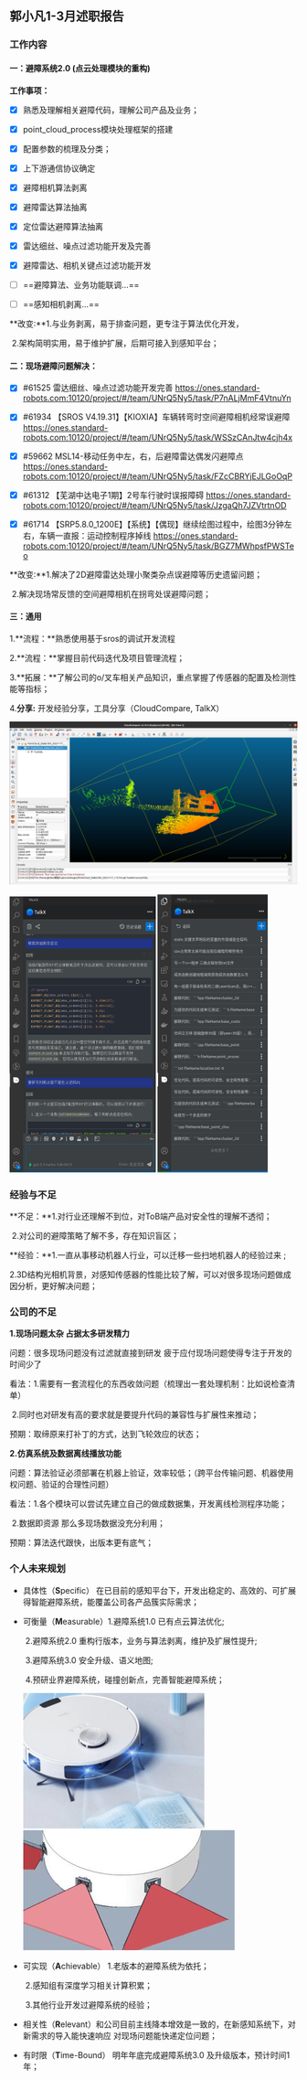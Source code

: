 ## 郭小凡1-3月述职报告

### 工作内容

#### **一：避障系统2.0 (点云处理模块的重构)**

**工作事项：**

- [x] 熟悉及理解相关避障代码，理解公司产品及业务；               
- [x] point_cloud_process模块处理框架的搭建

- [x] 配置参数的梳理及分类；

- [x] 上下游通信协议确定

- [x] 避障相机算法剥离

- [x] 避障雷达算法抽离

- [x] 定位雷达避障算法抽离

- [x] 雷达细丝、噪点过滤功能开发及完善

- [x] 避障雷达、相机关键点过滤功能开发

- [ ] ==避障算法、业务功能联调...==
- [ ] ==感知相机剥离...==



**改变:**1.与业务剥离，易于排查问题，更专注于算法优化开发，

​		2.架构简明实用，易于维护扩展，后期可接入到感知平台；



#### **二：现场避障问题解决：**

- [x] #61525 雷达细丝、噪点过滤功能开发完善
  https://ones.standard-robots.com:10120/project/#/team/UNrQ5Ny5/task/P7nALjMmF4VtnuYn
- [x] #61934 【SROS V4.19.31】【KIOXIA】车辆转弯时空间避障相机经常误避障
  https://ones.standard-robots.com:10120/project/#/team/UNrQ5Ny5/task/WSSzCAnJtw4cjh4x
- [x] #59662 MSL14-移动任务中左，右，后避障雷达偶发闪避障点 
  https://ones.standard-robots.com:10120/project/#/team/UNrQ5Ny5/task/FZcCBRYjEJLGoOqP
- [x]  #61312 【芜湖中达电子1期】2号车行驶时误报障碍
  https://ones.standard-robots.com:10120/project/#/team/UNrQ5Ny5/task/JzgaQh7JZVtrtnOD
- [x] #61714 【SRP5.8.0_1200E】【系统】【偶现】继续绘图过程中，绘图3分钟左右，车辆一直报：运动控制程序掉线
  https://ones.standard-robots.com:10120/project/#/team/UNrQ5Ny5/task/BGZ7MWhpsfPWSTeo



**改变:**1.解决了2D避障雷达处理小聚类杂点误避障等历史遗留问题；

​		 2.解决现场常反馈的空间避障相机在拐弯处误避障问题；



#### 三：通用

1.**流程：**熟悉使用基于sros的调试开发流程

2.**流程：**掌握目前代码迭代及项目管理流程；

3.**拓展：**了解公司的o/叉车相关产品知识，重点掌握了传感器的配置及检测性能等指标；

4.**分享:**   开发经验分享，工具分享（CloudCompare, TalkX）

<img src="Report_on_work.assets/image-20231118124501271.png" alt="image-20231118124501271" style="zoom:50%;" />

​                                                                         <img src="Report_on_work.assets/image-20231118124731065.png" alt="image-20231118124731065" style="zoom: 50%;" />    <img src="Report_on_work.assets/2023-11-18_12-45-17002828818964.png" alt="2023-11-18_12-45" style="zoom:50%;" />





### 经验与不足

**不足：**1.对行业还理解不到位，对ToB端产品对安全性的理解不透彻；

​			2.对公司的避障策略了解不多，存在知识盲区；

**经验：**1.一直从事移动机器人行业，可以迁移一些扫地机器人的经验过来 ;

​			2.3D结构光相机背景，对感知传感器的性能比较了解，可以对很多现场问题做成因分析，更好解决问题；



### 公司的不足

**1.现场问题太杂 占据太多研发精力**

 问题：很多现场问题没有过滤就直接到研发 疲于应付现场问题使得专注于开发的时间少了

 看法：1.需要有一套流程化的东西收敛问题（梳理出一套处理机制：比如说检查清单） 

​			2.同时也对研发有高的要求就是要提升代码的兼容性与扩展性来推动；

 预期：取缔原来打补丁的方式，达到飞轮效应的状态；

**2.仿真系统及数据离线播放功能**

问题：算法验证必须部署在机器上验证，效率较低；（跨平台传输问题、机器使用权问题、验证的合理性问题）

看法：1.各个模块可以尝试先建立自己的做成数据集，开发离线检测程序功能；

​			2.数据即资源 那么多现场数据没充分利用；

预期：算法迭代跟快，出版本更有底气；



### 个人未来规划

- 具体性（**S**pecific）  在已目前的感知平台下，开发出稳定的、高效的、可扩展得智能避障系统，能覆盖公司各产品簇实际需求；            

- 可衡量（**M**easurable）1.避障系统1.0 已有点云算法优化;

  ​										2.避障系统2.0 重构行版本，业务与算法剥离，维护及扩展性提升;

  ​										3.避障系统3.0 安全升级、语义地图;

  ​										4.预研业界避障系统，碰撞创新点，完善智能避障系统；

  ​										  <img src="Report_on_work.assets/560967171-17002824155951.jpg" alt="560967171" style="zoom: 33%;" />![744854882](Report_on_work.assets/744854882-17002824277322.jpg)

- 可实现（**A**chievable）  1.老版本的避障系统为依托；

  ​										 2.感知组有深度学习相关计算积累；

  ​										 3.其他行业开发过避障系统的经验；

- 相关性（**R**elevant）和公司目前主线降本增效是一致的，在新感知系统下，对新需求的导入能快速响应 对现场问题能快递定位问题；

- 有时限（**T**ime-Bound）  明年年底完成避障系统3.0 及升级版本，预计时间1年；

